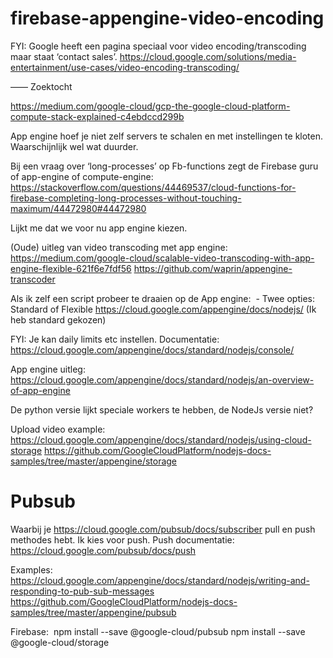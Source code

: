 # firebase-appengine-video-encoding

FYI: Google heeft een pagina speciaal voor video encoding/transcoding maar staat ‘contact sales’.
https://cloud.google.com/solutions/media-entertainment/use-cases/video-encoding-transcoding/

—— Zoektocht

https://medium.com/google-cloud/gcp-the-google-cloud-platform-compute-stack-explained-c4ebdccd299b

App engine hoef je niet zelf servers te schalen en met instellingen te kloten. Waarschijnlijk wel wat duurder.

Bij een vraag over ‘long-processes’ op Fb-functions zegt de Firebase guru of app-engine of compute-engine: 
https://stackoverflow.com/questions/44469537/cloud-functions-for-firebase-completing-long-processes-without-touching-maximum/44472980#44472980

Lijkt me dat we voor nu app engine kiezen.

(Oude) uitleg van video transcoding met app engine:
https://medium.com/google-cloud/scalable-video-transcoding-with-app-engine-flexible-621f6e7fdf56
https://github.com/waprin/appengine-transcoder

Als ik zelf een script probeer te draaien op de App engine:  - Twee opties: Standard of Flexible https://cloud.google.com/appengine/docs/nodejs/
(Ik heb standard gekozen)

FYI: Je kan daily limits etc instellen. Documentatie: https://cloud.google.com/appengine/docs/standard/nodejs/console/

App engine uitleg:
https://cloud.google.com/appengine/docs/standard/nodejs/an-overview-of-app-engine

De python versie lijkt speciale workers te hebben, de NodeJs versie niet?

Upload video example: https://cloud.google.com/appengine/docs/standard/nodejs/using-cloud-storage
https://github.com/GoogleCloudPlatform/nodejs-docs-samples/tree/master/appengine/storage

# Pubsub

Waarbij je https://cloud.google.com/pubsub/docs/subscriber pull en push methodes hebt. Ik kies voor push.
Push documentatie: https://cloud.google.com/pubsub/docs/push

Examples: https://cloud.google.com/appengine/docs/standard/nodejs/writing-and-responding-to-pub-sub-messages
https://github.com/GoogleCloudPlatform/nodejs-docs-samples/tree/master/appengine/pubsub

Firebase: 
npm install --save @google-cloud/pubsub
npm install --save @google-cloud/storage
